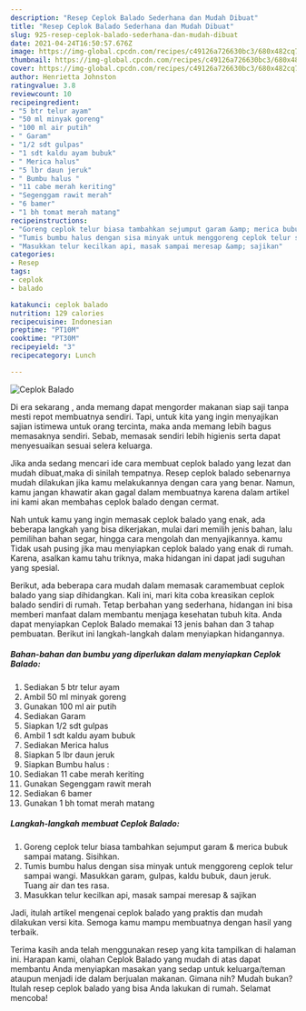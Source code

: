 ```yaml
---
description: "Resep Ceplok Balado Sederhana dan Mudah Dibuat"
title: "Resep Ceplok Balado Sederhana dan Mudah Dibuat"
slug: 925-resep-ceplok-balado-sederhana-dan-mudah-dibuat
date: 2021-04-24T16:50:57.676Z
image: https://img-global.cpcdn.com/recipes/c49126a726630bc3/680x482cq70/ceplok-balado-foto-resep-utama.jpg
thumbnail: https://img-global.cpcdn.com/recipes/c49126a726630bc3/680x482cq70/ceplok-balado-foto-resep-utama.jpg
cover: https://img-global.cpcdn.com/recipes/c49126a726630bc3/680x482cq70/ceplok-balado-foto-resep-utama.jpg
author: Henrietta Johnston
ratingvalue: 3.8
reviewcount: 10
recipeingredient:
- "5 btr telur ayam"
- "50 ml minyak goreng"
- "100 ml air putih"
- " Garam"
- "1/2 sdt gulpas"
- "1 sdt kaldu ayam bubuk"
- " Merica halus"
- "5 lbr daun jeruk"
- " Bumbu halus "
- "11 cabe merah keriting"
- "Segenggam rawit merah"
- "6 bamer"
- "1 bh tomat merah matang"
recipeinstructions:
- "Goreng ceplok telur biasa tambahkan sejumput garam &amp; merica bubuk sampai matang. Sisihkan."
- "Tumis bumbu halus dengan sisa minyak untuk menggoreng ceplok telur sampai wangi. Masukkan garam, gulpas, kaldu bubuk, daun jeruk. Tuang air dan tes rasa."
- "Masukkan telur kecilkan api, masak sampai meresap &amp; sajikan"
categories:
- Resep
tags:
- ceplok
- balado

katakunci: ceplok balado 
nutrition: 129 calories
recipecuisine: Indonesian
preptime: "PT10M"
cooktime: "PT30M"
recipeyield: "3"
recipecategory: Lunch

---
```



![Ceplok Balado](https://img-global.cpcdn.com/recipes/c49126a726630bc3/680x482cq70/ceplok-balado-foto-resep-utama.jpg)

Di era  sekarang , anda memang dapat mengorder makanan siap saji tanpa mesti repot membuatnya sendiri. Tapi, untuk kita yang ingin menyajikan sajian istimewa untuk orang tercinta, maka anda memang lebih bagus memasaknya sendiri. Sebab, memasak sendiri lebih higienis serta dapat menyesuaikan sesuai selera keluarga.

Jika anda sedang mencari ide cara membuat ceplok balado yang lezat dan mudah dibuat,maka di sinilah tempatnya. Resep ceplok balado  sebenarnya mudah dilakukan jika kamu melakukannya dengan cara yang benar. Namun, kamu jangan khawatir akan gagal dalam membuatnya 
karena dalam artikel ini kami akan membahas ceplok balado dengan cermat.  



Nah untuk kamu yang ingin memasak ceplok balado yang enak, ada beberapa langkah yang bisa dikerjakan, mulai dari memilih jenis bahan, lalu pemilihan bahan segar, hingga cara mengolah dan menyajikannya. kamu Tidak usah pusing jika mau menyiapkan ceplok balado yang enak di rumah. Karena, asalkan kamu  tahu triknya, maka hidangan ini dapat jadi suguhan yang spesial.

Berikut, ada beberapa cara mudah dalam memasak caramembuat ceplok balado yang siap dihidangkan. Kali ini, mari kita coba kreasikan ceplok balado sendiri di rumah. Tetap berbahan yang sederhana, hidangan ini bisa memberi manfaat dalam membantu menjaga kesehatan tubuh kita. Anda dapat menyiapkan Ceplok Balado memakai 13 jenis bahan dan 3 tahap pembuatan. Berikut ini langkah-langkah dalam menyiapkan hidangannya.

<!--inarticleads1-->

##### Bahan-bahan dan bumbu yang diperlukan dalam menyiapkan Ceplok Balado:

1. Sediakan 5 btr telur ayam
1. Ambil 50 ml minyak goreng
1. Gunakan 100 ml air putih
1. Sediakan  Garam
1. Siapkan 1/2 sdt gulpas
1. Ambil 1 sdt kaldu ayam bubuk
1. Sediakan  Merica halus
1. Siapkan 5 lbr daun jeruk
1. Siapkan  Bumbu halus :
1. Sediakan 11 cabe merah keriting
1. Gunakan Segenggam rawit merah
1. Sediakan 6 bamer
1. Gunakan 1 bh tomat merah matang




<!--inarticleads2-->

##### Langkah-langkah membuat Ceplok Balado:

1. Goreng ceplok telur biasa tambahkan sejumput garam &amp; merica bubuk sampai matang. Sisihkan.
1. Tumis bumbu halus dengan sisa minyak untuk menggoreng ceplok telur sampai wangi. Masukkan garam, gulpas, kaldu bubuk, daun jeruk. Tuang air dan tes rasa.
1. Masukkan telur kecilkan api, masak sampai meresap &amp; sajikan




Jadi, itulah artikel mengenai  ceplok balado  yang praktis dan mudah dilakukan versi kita. Semoga kamu mampu membuatnya dengan hasil yang terbaik. 

Terima kasih anda telah menggunakan resep yang kita tampilkan di halaman ini. Harapan kami, olahan  Ceplok Balado yang mudah di atas dapat membantu Anda menyiapkan masakan yang sedap untuk keluarga/teman ataupun menjadi ide dalam berjualan makanan. Gimana nih? Mudah bukan? Itulah resep ceplok balado yang bisa Anda lakukan di rumah. Selamat mencoba!

